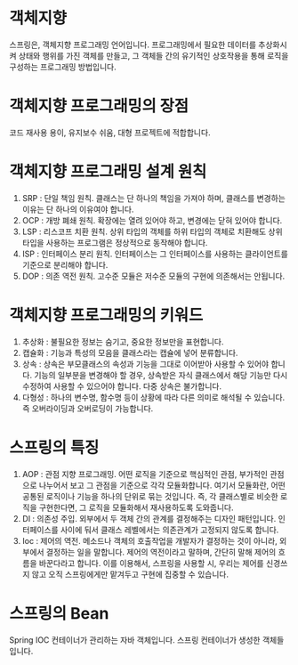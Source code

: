 # 객체지향

스프링은, 객체지향 프로그래밍 언어입니다. 프로그래밍에서 필요한 데이터를 추상화시켜 상태와 행위를 가진 객체를 만들고, 그 객체들 간의 유기적인 상호작용을 통해 로직을 구성하는 프로그래밍 방법입니다.

# 객체지향 프로그래밍의 장점

코드 재사용 용이, 유지보수 쉬움, 대형 프로젝트에 적합합니다.

# 객체지향 프로그래밍 설계 원칙

1. SRP : 단일 책임 원칙. 클래스는 단 하나의 책임을 가져야 하며, 클래스를 변경하는 이유는 단 하나의 이유여야 합니다.
2. OCP : 개방 폐쇄 원칙. 확장에는 열려 있어야 하고, 변경에는 닫혀 있어야 합니다.
3. LSP : 리스코프 치환 원칙. 상위 타입의 객체를 하위 타입의 객체로 치환해도 상위 타입을 사용하는 프로그램은 정상적으로 동작해야 합니다.
4. ISP : 인터페이스 분리 원칙. 인터페이스는 그 인터페이스를 사용하는 클라이언트를 기준으로 분리해야 합니다.
5. DOP : 의존 역전 원칙. 고수준 모듈은 저수준 모듈의 구현에 의존해서는 안됩니다.

# 객체지향 프로그래밍의 키워드
1. 추상화 : 불필요한 정보는 숨기고, 중요한 정보만을 표현합니다.
2. 캡슐화 : 기능과 특성의 모음을 클래스라는 캡슐에 넣어 분류합니다.
3. 상속 : 상속은 부모클래스의 속성과 기능을 그대로 이어받아 사용할 수 있어야 합니다. 기능의 일부분을 변경해야 할 경우, 상속받은 자식 클래스에서 해당 기능만 다시 수정하여 사용할 수 있으어야 합니다. 다중 상속은 불가합니다.
4. 다형성 : 하나의 변수명, 함수명 등이 상황에 따라 다른 의미로 해석될 수 있습니다. 즉 오버라이딩과 오버로딩이 가능합니다.

# 스프링의 특징
1. AOP : 관점 지향 프로그래밍. 어떤 로직을 기준으로 핵심적인 관점, 부가적인 관점으로 나누어서 보고 그 관점을 기준으로 각각 모듈화합니다. 여기서 모듈화란, 어떤 공통된 로직이나 기능을 하나의 단위로 묶는 것입니다. 즉, 각 클래스별로 비슷한 로직을 구현한다면, 그 로직을 모듈화해서 재사용하도록 도와줍니다.
2. DI : 의존성 주입. 외부에서 두 객체 간의 관계를 결정해주는 디자인 패턴입니다. 인터페이스를 사이에 둬서 클래스 레벨에서는 의존관계가 고정되지 않도록 합니다.
3. Ioc : 제어의 역전. 메소드나 객체의 호출작업을 개발자가 결정하는 것이 아니라, 외부에서 결정하는 일을 말합니다. 제어의 역전이라고 말하며, 간단히 말해 제어의 흐름을 바꾼다라고 합니다. 이를 이용해서, 스프링을 사용할 시, 우리는 제어를 신경쓰지 않고 오직 스프링에게만 맡겨두고 구현에 집중할 수 있습니다.

# 스프링의 Bean

Spring IOC 컨테이너가 관리하는 자바 객체입니다. 스프링 컨테이너가 생성한 객체들입니다.

